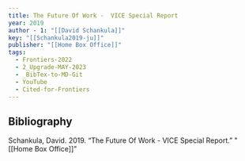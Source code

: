 ```yaml
---
title: The Future Of Work -  VICE Special Report
year: 2019
author - 1: "[[David Schankula]]"
key: "[[Schankula2019-ju]]"
publisher: "[[Home Box Office]]"
tags:
  - Frontiers-2022
  - 2_Upgrade-MAY-2023
  - _BibTex-to-MD-Git
  - YouTube
  - Cited-for-Frontiers
---
```


## Bibliography
Schankula, David. 2019. “The Future Of Work -  VICE Special Report.” "[[Home Box Office]]"